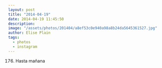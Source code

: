 ```yaml
---
layout: post
title: "2014-04-19"
date: 2014-04-19 11:45:50
description: 
image: "/assets/photos/201404/a8ef53c0e940a98a8b24da5645361527.jpg"
author: Elise Plain
tags: 
  - photos
  - instagram
---
```


176. Hasta mañana
<p></p>
